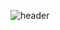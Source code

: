 ![header](https://capsule-render.vercel.app/api?type=waving&color=gradient&customColorList=0,2,4,6,83&height=280&section=header&text=Hyun's%20Github&fontSize=60&fontColor=FFFFFF&animation=fadeIn)



<!--
**hyuni0316/hyuni0316** is a ✨ _special_ ✨ repository because its `README.md` (this file) appears on your GitHub profile.

Here are some ideas to get you started:

- 🔭 I’m currently working on ...
- 🌱 I’m currently learning ...
- 👯 I’m looking to collaborate on ...
- 🤔 I’m looking for help with ...
- 💬 Ask me about ...
- 📫 How to reach me: ...
- 😄 Pronouns: ...
- ⚡ Fun fact: ...
-->

